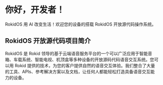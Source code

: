 # 你好，开发者！

RokidOS 用 AI 改变生活！欢迎您的设备的搭载 RokidOS 开放源代码操作系统。

## RokidOS 开放源代码项目简介
RokidOS 是 Rokid 领导的基于云端语音服务平台的一个可以广泛应用于智能音箱、车载系统、智能电视、机顶盒等多种设备的开放源码代码语音交互系统。您可以用 Rokid 提供的技术，为您的客户提供自然的语音交互体验。我们整合了大量的工具、APIs、参考解决方案以及文档，让任何人都能轻松打造具备语音交互能力的设备。
